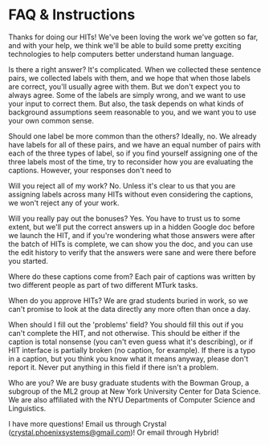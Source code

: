 # FAQ & Instructions

Thanks for doing our HITs! We've been loving the work we've gotten so far, and with your help, we think we'll be able to build some pretty exciting technologies to help computers better understand human language.

Is there a right answer?
It's complicated. When we collected these sentence pairs, we collected labels with them, and we hope that when those labels are correct, you'll usually agree with them. But we don't expect you to always agree. Some of the labels are simply wrong, and we want to use your input to correct them. But also, the task depends on what kinds of background assumptions seem reasonable to you, and we want you to use your own common sense.

Should one label be more common than the others?
Ideally, no. We already have labels for all of these pairs, and we have an equal number of pairs with each of the three types of label, so if you find yourself assigning one of the three labels most of the time, try to reconsider how you are evaluating the captions. However, your responses don't need to 

Will you reject all of my work?
No. Unless it's clear to us that you are assigning labels across many HITs without even considering the captions, we won't reject any of your work.

Will you really pay out the bonuses?
Yes. You have to trust us to some extent, but we'll put the correct answers up in a hidden Google doc before we launch the HIT, and if you're wondering what those answers were after the batch of HITs is complete, we can show you the doc, and you can use the edit history to verify that the answers were sane and were there before you started.

Where do these captions come from?
Each pair of captions was written by two different people as part of two different MTurk tasks.

When do you approve HITs?
We are grad students buried in work, so we can't promise to look at the data directly any more often than once a day.

When should I fill out the 'problems' field?
You should fill this out if you can't complete the HIT, and not otherwise. This should be either if the caption is total nonsense (you can't even guess what it's describing), or if HIT interface is partially broken (no caption, for example). If there is a typo in a caption, but you think you know what it means anyway, please don't report it. Never put anything in this field if there isn't a problem.

Who are you?
We are busy graduate students with the Bowman Group, a subgroup of the ML2 group at New York University Center for Data Science. We are also affiliated with the NYU Departments of Computer Science and Linguistics.

I have more questions!
Email us through Crystal (crystal.phoenixsystems@gmail.com)! Or email through Hybrid!